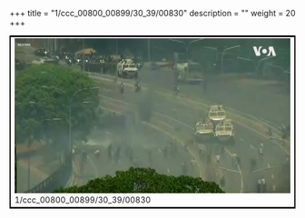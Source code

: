 +++
title = "1/ccc_00800_00899/30_39/00830"
description = ""
weight = 20
+++

<table style="border:2px solid black;max-width:800px;max-height:800px;" 
><tr><td>
<img class="center-fit-jpg"
src="/jpg_/aaa_20190430_NxaOmWaI8sI_00829.jpg">
1/ccc_00800_00899/30_39/00830
</img></td></tr></table>
